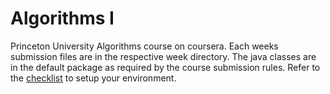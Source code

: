 # Algorithms I

Princeton University Algorithms course on coursera. Each weeks submission files are in the respective week directory. The java classes are in the default package as required by the course submission rules. Refer to the [checklist](http://coursera.cs.princeton.edu/algs4/checklists/percolation.html) to setup your environment.
